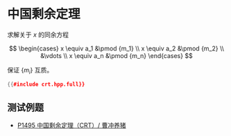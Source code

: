 # 中国剩余定理

求解关于 $x$ 的同余方程

$$
\begin{cases}
x \equiv a_1 &\pmod {m_1} \\
x \equiv a_2 &\pmod {m_2} \\
&\vdots \\
x \equiv a_n &\pmod {m_n}
\end{cases}
$$

保证 $\{m_i\}$ 互质。

```cpp
{{#include crt.hpp.full}}
```

## 测试例题

- [P1495 中国剩余定理（CRT）/ 曹冲养猪](https://www.luogu.com.cn/problem/P1495)
